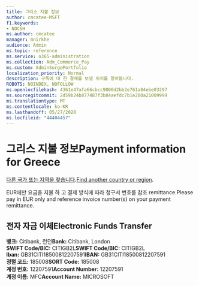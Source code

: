 ```yaml
---
title: 그리스 지불 정보
author: cmcatee-MSFT
f1.keywords:
- NOCSH
ms.author: cmcatee
manager: mnirkhe
audience: Admin
ms.topic: reference
ms.service: o365-administration
ms.collection: Adm_Commerce_Pay
ms.custom: AdminSurgePortfolio
localization_priority: Normal
description: 구독에 대 한 결제를 보낼 위치를 알아봅니다.
ROBOTS: NOINDEX, NOFOLLOW
ms.openlocfilehash: 4361e47afa66cbcc9000d2bb2e761a84ebe03297
ms.sourcegitcommit: 2d59b24b877487f3b84aefdc7b1e200a21009999
ms.translationtype: MT
ms.contentlocale: ko-KR
ms.lasthandoff: 05/27/2020
ms.locfileid: "44404457"
---
```

# <a name="payment-information-for-greece"></a><span data-ttu-id="8c9f7-103">그리스 지불 정보</span><span class="sxs-lookup"><span data-stu-id="8c9f7-103">Payment information for Greece</span></span>

<span data-ttu-id="8c9f7-104">[다른 국가 또는 지역을 찾습니다](../billing-and-payments/pay-for-your-subscription.md).</span><span class="sxs-lookup"><span data-stu-id="8c9f7-104">[Find another country or region](../billing-and-payments/pay-for-your-subscription.md).</span></span>

<span data-ttu-id="8c9f7-105">EUR에만 요금을 지불 하 고 결제 방식에 따라 청구서 번호를 참조 remittance.</span><span class="sxs-lookup"><span data-stu-id="8c9f7-105">Please pay in EUR only and reference invoice number(s) on your payment remittance.</span></span>

## <a name="electronic-funds-transfer"></a><span data-ttu-id="8c9f7-106">전자 자금 이체</span><span class="sxs-lookup"><span data-stu-id="8c9f7-106">Electronic Funds Transfer</span></span>

<span data-ttu-id="8c9f7-107">**뱅크:** Citibank, 런던</span><span class="sxs-lookup"><span data-stu-id="8c9f7-107">**Bank:** Citibank, London</span></span>  
<span data-ttu-id="8c9f7-108">**SWIFT Code/BIC:** CITIGB2L</span><span class="sxs-lookup"><span data-stu-id="8c9f7-108">**SWIFT Code/BIC:** CITIGB2L</span></span>  
<span data-ttu-id="8c9f7-109">**Iban:** GB31CITI18500812207591</span><span class="sxs-lookup"><span data-stu-id="8c9f7-109">**IBAN:** GB31CITI18500812207591</span></span>  
<span data-ttu-id="8c9f7-110">**정렬 코드:** 185008</span><span class="sxs-lookup"><span data-stu-id="8c9f7-110">**SORT Code:** 185008</span></span>  
<span data-ttu-id="8c9f7-111">**계정 번호:** 12207591</span><span class="sxs-lookup"><span data-stu-id="8c9f7-111">**Account Number:** 12207591</span></span>  
<span data-ttu-id="8c9f7-112">**계정 이름:** MFC</span><span class="sxs-lookup"><span data-stu-id="8c9f7-112">**Account Name:** MICROSOFT</span></span>  